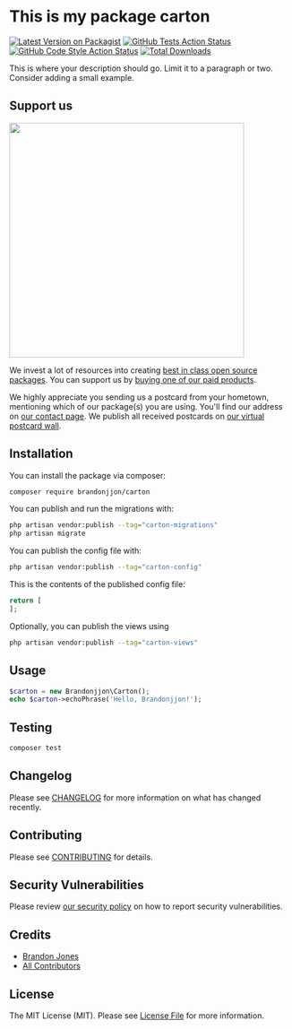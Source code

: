 # This is my package carton

[![Latest Version on Packagist](https://img.shields.io/packagist/v/brandonjjon/carton.svg?style=flat-square)](https://packagist.org/packages/brandonjjon/carton)
[![GitHub Tests Action Status](https://img.shields.io/github/workflow/status/brandonjjon/carton/run-tests?label=tests)](https://github.com/brandonjjon/carton/actions?query=workflow%3Arun-tests+branch%3Amain)
[![GitHub Code Style Action Status](https://img.shields.io/github/workflow/status/brandonjjon/carton/Check%20&%20fix%20styling?label=code%20style)](https://github.com/brandonjjon/carton/actions?query=workflow%3A"Check+%26+fix+styling"+branch%3Amain)
[![Total Downloads](https://img.shields.io/packagist/dt/brandonjjon/carton.svg?style=flat-square)](https://packagist.org/packages/brandonjjon/carton)

This is where your description should go. Limit it to a paragraph or two. Consider adding a small example.

## Support us

[<img src="https://github-ads.s3.eu-central-1.amazonaws.com/carton.jpg?t=1" width="419px" />](https://spatie.be/github-ad-click/carton)

We invest a lot of resources into creating [best in class open source packages](https://spatie.be/open-source). You can support us by [buying one of our paid products](https://spatie.be/open-source/support-us).

We highly appreciate you sending us a postcard from your hometown, mentioning which of our package(s) you are using. You'll find our address on [our contact page](https://spatie.be/about-us). We publish all received postcards on [our virtual postcard wall](https://spatie.be/open-source/postcards).

## Installation

You can install the package via composer:

```bash
composer require brandonjjon/carton
```

You can publish and run the migrations with:

```bash
php artisan vendor:publish --tag="carton-migrations"
php artisan migrate
```

You can publish the config file with:

```bash
php artisan vendor:publish --tag="carton-config"
```

This is the contents of the published config file:

```php
return [
];
```

Optionally, you can publish the views using

```bash
php artisan vendor:publish --tag="carton-views"
```

## Usage

```php
$carton = new Brandonjjon\Carton();
echo $carton->echoPhrase('Hello, Brandonjjon!');
```

## Testing

```bash
composer test
```

## Changelog

Please see [CHANGELOG](CHANGELOG.md) for more information on what has changed recently.

## Contributing

Please see [CONTRIBUTING](.github/CONTRIBUTING.md) for details.

## Security Vulnerabilities

Please review [our security policy](../../security/policy) on how to report security vulnerabilities.

## Credits

- [Brandon Jones](https://github.com/brandonjjon)
- [All Contributors](../../contributors)

## License

The MIT License (MIT). Please see [License File](LICENSE.md) for more information.
